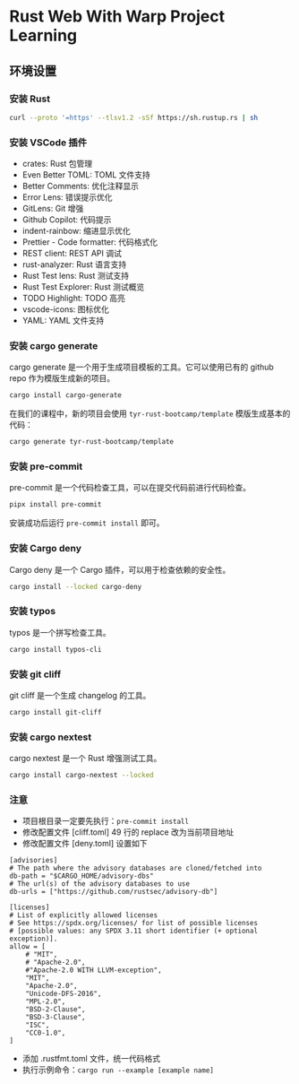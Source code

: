 # Rust Web With Warp Project Learning

## 环境设置

### 安装 Rust

```bash
curl --proto '=https' --tlsv1.2 -sSf https://sh.rustup.rs | sh
```

### 安装 VSCode 插件

- crates: Rust 包管理
- Even Better TOML: TOML 文件支持
- Better Comments: 优化注释显示
- Error Lens: 错误提示优化
- GitLens: Git 增强
- Github Copilot: 代码提示
- indent-rainbow: 缩进显示优化
- Prettier - Code formatter: 代码格式化
- REST client: REST API 调试
- rust-analyzer: Rust 语言支持
- Rust Test lens: Rust 测试支持
- Rust Test Explorer: Rust 测试概览
- TODO Highlight: TODO 高亮
- vscode-icons: 图标优化
- YAML: YAML 文件支持

### 安装 cargo generate

cargo generate 是一个用于生成项目模板的工具。它可以使用已有的 github repo 作为模版生成新的项目。

```bash
cargo install cargo-generate
```

在我们的课程中，新的项目会使用 `tyr-rust-bootcamp/template` 模版生成基本的代码：

```bash
cargo generate tyr-rust-bootcamp/template
```

### 安装 pre-commit

pre-commit 是一个代码检查工具，可以在提交代码前进行代码检查。

```bash
pipx install pre-commit
```

安装成功后运行 `pre-commit install` 即可。

### 安装 Cargo deny

Cargo deny 是一个 Cargo 插件，可以用于检查依赖的安全性。

```bash
cargo install --locked cargo-deny
```

### 安装 typos

typos 是一个拼写检查工具。

```bash
cargo install typos-cli
```

### 安装 git cliff

git cliff 是一个生成 changelog 的工具。

```bash
cargo install git-cliff
```

### 安装 cargo nextest

cargo nextest 是一个 Rust 增强测试工具。

```bash
cargo install cargo-nextest --locked
```


### 注意

- 项目根目录一定要先执行：`pre-commit install`
- 修改配置文件 [cliff.toml] 49 行的 replace 改为当前项目地址
- 修改配置文件 [deny.toml] 设置如下
```
[advisories]
# The path where the advisory databases are cloned/fetched into
db-path = "$CARGO_HOME/advisory-dbs"
# The url(s) of the advisory databases to use
db-urls = ["https://github.com/rustsec/advisory-db"]

[licenses]
# List of explicitly allowed licenses
# See https://spdx.org/licenses/ for list of possible licenses
# [possible values: any SPDX 3.11 short identifier (+ optional exception)].
allow = [
    # "MIT",
    # "Apache-2.0",
    #"Apache-2.0 WITH LLVM-exception",
    "MIT",
    "Apache-2.0",
    "Unicode-DFS-2016",
    "MPL-2.0",
    "BSD-2-Clause",
    "BSD-3-Clause",
    "ISC",
    "CC0-1.0",
]
```
- 添加 .rustfmt.toml 文件，统一代码格式
- 执行示例命令：`cargo run --example [example name]`
